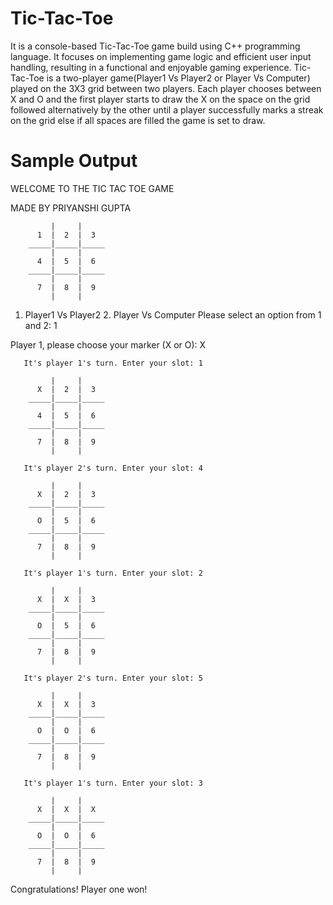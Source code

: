 # Tic-Tac-Toe
It is a console-based Tic-Tac-Toe game build using C++ programming language. 
It focuses on implementing game logic and efficient user input handling, resulting in a functional and  enjoyable gaming experience.
Tic-Tac-Toe is a two-player game(Player1 Vs Player2 or Player Vs Computer) played on the 3X3 grid between two players. Each player chooses between X and O and the first player starts to draw the X on the space on the grid followed alternatively by the other until a player successfully marks a streak on the grid else if all spaces are filled the game is set to draw.

# Sample Output


  
WELCOME TO THE TIC TAC TOE GAME

MADE BY PRIYANSHI GUPTA

             |     |
          1  |  2  |  3
        _____|_____|_____
             |     |
          4  |  5  |  6
        _____|_____|_____
             |     |
          7  |  8  |  9
             |     |

1. Player1 Vs Player2     2. Player Vs Computer
Please select an option from 1 and 2: 1

Player 1, please choose your marker (X or O): X

       It's player 1's turn. Enter your slot: 1

             |     |
          X  |  2  |  3
        _____|_____|_____
             |     |
          4  |  5  |  6
        _____|_____|_____
             |     |
          7  |  8  |  9
             |     |

       It's player 2's turn. Enter your slot: 4

             |     |
          X  |  2  |  3
        _____|_____|_____
             |     |
          O  |  5  |  6
        _____|_____|_____
             |     |
          7  |  8  |  9
             |     |

       It's player 1's turn. Enter your slot: 2

             |     |
          X  |  X  |  3
        _____|_____|_____
             |     |
          O  |  5  |  6
        _____|_____|_____
             |     |
          7  |  8  |  9
             |     |

       It's player 2's turn. Enter your slot: 5

             |     |
          X  |  X  |  3
        _____|_____|_____
             |     |
          O  |  O  |  6
        _____|_____|_____
             |     |
          7  |  8  |  9
             |     |

       It's player 1's turn. Enter your slot: 3

             |     |
          X  |  X  |  X
        _____|_____|_____
             |     |
          O  |  O  |  6
        _____|_____|_____
             |     |
          7  |  8  |  9
             |     |

Congratulations! Player one won!
